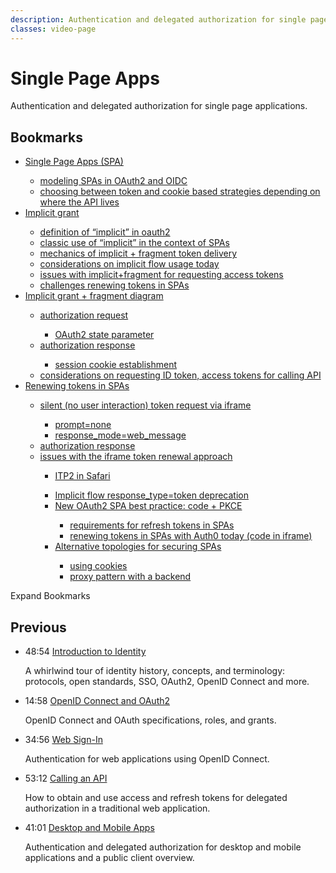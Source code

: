 ```yaml
---
description: Authentication and delegated authorization for single page applications.
classes: video-page
---
```

# Single Page Apps

Authentication and delegated authorization for single page applications.

<div class="video-wrapper" data-video="0pi7bt90c9" data-padding="100% 0 0"></div>

## Bookmarks

<div class="video-transcript">
  <ul>
    <li><a href="#wistia_0pi7bt90c9?time=11">Single Page Apps (SPA)</a></li>
    <ul>
      <li><a href="#wistia_0pi7bt90c10?time=151">modeling SPAs in OAuth2 and OIDC</a></li>
      <li><a href="#wistia_0pi7bt90c11?time=216">choosing between token and cookie based strategies depending on where the API lives</a></li>
    </ul>
    <li><a href="#wistia_0pi7bt90c12?time=273">Implicit grant</a></li>
    <ul>
      <li><a href="#wistia_0pi7bt90c13?time=294">definition of “implicit” in oauth2</a></li>
      <li><a href="#wistia_0pi7bt90c14?time=314">classic use of “implicit” in the context of SPAs</a></li>
      <li><a href="#wistia_0pi7bt90c15?time=384">mechanics of implicit + fragment token delivery</a></li>
      <li><a href="#wistia_0pi7bt90c16?time=436">considerations on implicit flow usage today</a></li>
      <li><a href="#wistia_0pi7bt90c17?time=462">issues with implicit+fragment for requesting access tokens</a></li>
      <li><a href="#wistia_0pi7bt90c18?time=512">challenges renewing tokens in SPAs</a></li>
    </ul>
    <li><a href="#wistia_0pi7bt90c19?time=573">Implicit grant + fragment diagram</a></li>
    <ul>
      <li><a href="#wistia_0pi7bt90c20?time=664">authorization request</a></li>
      <ul>
        <li><a href="#wistia_0pi7bt90c21?time=711">OAuth2 state parameter</a></li>
      </ul>
      <li><a href="#wistia_0pi7bt90c22?time=852">authorization response</a></li>
      <ul>
        <li><a href="#wistia_0pi7bt90c23?time=902">session cookie establishment</a></li>
      </ul>
      <li><a href="#wistia_0pi7bt90c24?time=941">considerations on requesting ID token, access tokens for calling API</a></li>
    </ul>
    <li><a href="#wistia_0pi7bt90c25?time=993">Renewing tokens in SPAs</a></li>
    <ul>
      <li><a href="#wistia_0pi7bt90c26?time=1077">silent (no user interaction) token request via iframe</a></li>
      <ul>
        <li><a href="#wistia_0pi7bt90c27?time=1106">prompt=none</a></li>
        <li><a href="#wistia_0pi7bt90c28?time=1128">response_mode=web_message</a></li>
      </ul>
      <li><a href="#wistia_0pi7bt90c29?time=1182">authorization response</a></li>
      <li><a href="#wistia_0pi7bt90c30?time=1253">issues with the iframe token renewal approach</a></li>
      <ul>
        <li><a href="#wistia_0pi7bt90c31?time=1269">ITP2 in Safari</a></li>
      </ul>
    <ul>
    <li><a href="#wistia_0pi7bt90c32?time=1335">Implicit flow response_type=token deprecation</a></li>
    <li><a href="#wistia_0pi7bt90c33?time=1451">New OAuth2 SPA best practice: code + PKCE</a></li>
    <ul>
      <li><a href="#wistia_0pi7bt90c34?time=1508">requirements for refresh tokens in SPAs</a></li>
      <li><a href="#wistia_0pi7bt90c35?time=1550">renewing tokens in SPAs with Auth0 today (code in iframe)</a></li>
    </ul>
    <li><a href="#wistia_0pi7bt90c36?time=1615">Alternative topologies for securing SPAs</a></li>
    <ul>
      <li><a href="#wistia_0pi7bt90c37?time=1642">using cookies</a></li>
      <li><a href="#wistia_0pi7bt90c38?time=1910">proxy pattern with a backend</a></li>
    </ul>
  </ul>
</div>

<div class="video-transcript-expand" onClick="(function() {
  $('.video-transcript').toggleClass('expanded');
  $('.video-transcript-expand i').attr('class', $('.video-transcript').hasClass('expanded') ? 'icon-budicon-462' : 'icon-budicon-460');
})()">Expand Bookmarks <i class="icon-budicon-460"></i></div>

## Previous

<ul class="up-next">
  <li>
    <span class="video-time"><i class="icon icon-budicon-494"></i>48:54</span>
    <i class="video-icon icon icon-budicon-676"></i>
    <a href="/learn-identity/01-introduction-to-identity">Introduction to Identity</a>
    <p>A whirlwind tour of identity history, concepts, and terminology: protocols, open standards, SSO, OAuth2, OpenID Connect and more.</p>
  </li>

  <li>
    <span class="video-time"><i class="icon icon-budicon-494"></i>14:58</span>
    <i class="video-icon icon icon-budicon-676"></i>
    <a href="/learn-identity/02-oidc-and-oauth">OpenID Connect and OAuth2</a>
    <p>OpenID Connect and OAuth specifications, roles, and grants.</p>
  </li>

  <li>
    <span class="video-time"><i class="icon icon-budicon-494"></i>34:56</span>
    <i class="video-icon icon icon-budicon-676"></i>
    <a href="/learn-identity/03-web-sign-in">Web Sign-In</a>
    <p>Authentication for web applications using OpenID Connect.</p>
  </li>

  <li>
    <span class="video-time"><i class="icon icon-budicon-494"></i>53:12</span>
    <i class="video-icon icon icon-budicon-676"></i>
    <a href="/learn-identity/04-calling-an-api">Calling an API</a>
    <p>How to obtain and use access and refresh tokens for delegated authorization in a traditional web application.</p>
  </li>

  <li>
    <span class="video-time"><i class="icon icon-budicon-494"></i>41:01</span>
    <i class="video-icon icon icon-budicon-676"></i>
    <a href="/learn-identity/05-desktop-and-mobile-apps">Desktop and Mobile Apps</a>
    <p>Authentication and delegated authorization for desktop and mobile applications and a public client overview.</p>
  </li>
</ul>
